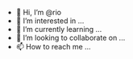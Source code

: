 - 👋 Hi, I’m @rio
- 👀 I’m interested in ...
- 🌱 I’m currently learning ...
- 💞️ I’m looking to collaborate on ...
- 📫 How to reach me ...

<!---
mzsrio/mzsrio is a ✨ special ✨ repository because its `README.md` (this file) appears on your GitHub profile.
You can click the Preview link to take a look at your changes.
--->

